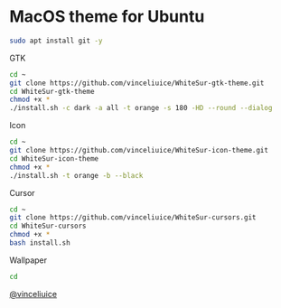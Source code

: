 # MacOS theme for Ubuntu
```bash
sudo apt install git -y
```

GTK 
```bash
cd ~
git clone https://github.com/vinceliuice/WhiteSur-gtk-theme.git
cd WhiteSur-gtk-theme
chmod +x *
./install.sh -c dark -a all -t orange -s 180 -HD --round --dialog
```
Icon
```bash
cd ~
git clone https://github.com/vinceliuice/WhiteSur-icon-theme.git
cd WhiteSur-icon-theme
chmod +x *
./install.sh -t orange -b --black
```
Cursor
```bash
cd ~
git clone https://github.com/vinceliuice/WhiteSur-cursors.git
cd WhiteSur-cursors
chmod +x *
bash install.sh
```
Wallpaper
```bash
cd 
```
[@vinceliuice](https://github.com/vinceliuice)
